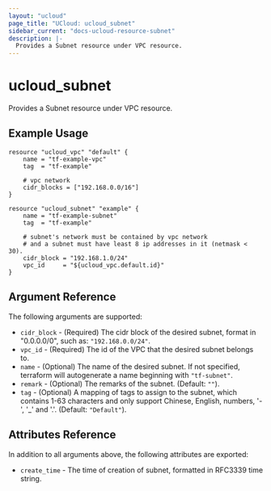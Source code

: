 ```yaml
---
layout: "ucloud"
page_title: "UCloud: ucloud_subnet"
sidebar_current: "docs-ucloud-resource-subnet"
description: |-
  Provides a Subnet resource under VPC resource.
---
```


# ucloud_subnet

Provides a Subnet resource under VPC resource.

## Example Usage

```hcl
resource "ucloud_vpc" "default" {
    name = "tf-example-vpc"
    tag  = "tf-example"

    # vpc network
    cidr_blocks = ["192.168.0.0/16"]
}

resource "ucloud_subnet" "example" {
    name = "tf-example-subnet"
    tag  = "tf-example"

    # subnet's network must be contained by vpc network
    # and a subnet must have least 8 ip addresses in it (netmask < 30).
    cidr_block = "192.168.1.0/24"
    vpc_id     = "${ucloud_vpc.default.id}"
}
```

## Argument Reference

The following arguments are supported:

* `cidr_block` - (Required) The cidr block of the desired subnet, format in "0.0.0.0/0", such as: `"192.168.0.0/24"`.
* `vpc_id` - (Required) The id of the VPC that the desired subnet belongs to.
* `name` - (Optional) The name of the desired subnet. If not specified, terraform will autogenerate a name beginning with `"tf-subnet"`.
* `remark` - (Optional) The remarks of the subnet. (Default: `""`).
* `tag` - (Optional)  A mapping of tags to assign to the subnet, which contains 1-63 characters and only support Chinese, English, numbers, '-', '_' and '.'. (Default: `"Default"`).

## Attributes Reference

In addition to all arguments above, the following attributes are exported:

* `create_time` - The time of creation of subnet, formatted in RFC3339 time string.
